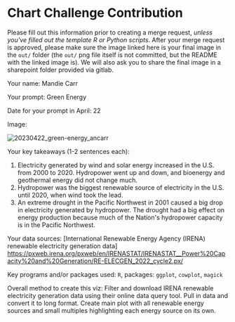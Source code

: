 # Chart Challenge Contribution

Please fill out this information prior to creating a merge request, *unless you've filled out the template R or Python scripts*. After your merge request is approved, please make sure the image linked here is your final image in the `out/` folder (the `out/` png file itself is not committed, but the README with the linked image is). We will also ask you to share the final image in a sharepoint folder provided via gitlab.

Your name: Mandie Carr

Your prompt: Green Energy

Date for your prompt in April: 22

Image: 

![20230422_green-energy_ancarr](https://github.com/DOI-USGS/vizlab-chart-challenge-23/assets/54007288/d12a72e5-55b9-4265-80d5-27c8948a694b)

Your key takeaways (1-2 sentences each):

1. Electricity generated by wind and solar energy increased in the U.S. from 2000 to 2020. Hydropower went up and down, and bioenergy and geothermal energy did not change much.
2. Hydropower was the biggest renewable source of electricity in the U.S. until 2020, when wind took the lead.
3. An extreme drought in the Pacific Northwest in 2001 caused a big drop in electricity generated by hydropower. The drought had a big effect on energy production because much of the Nation's hydropower capacity is in the Pacific Northwest.

Your data sources: [International Renewable Energy Agency (IRENA) renewable electricity generation data] https://pxweb.irena.org/pxweb/en/IRENASTAT/IRENASTAT__Power%20Capacity%20and%20Generation/RE-ELECGEN_2022_cycle2.px/

Key programs and/or packages used: `R`, packages: `ggplot`, `cowplot`, `magick`

Overall method to create this viz: Filter and download IRENA renewable electricity generation data using their online data query tool. Pull in data and convert it to long format. Create main plot with all renewable energy sources and small multiples highlighting each energy source on its own. 
